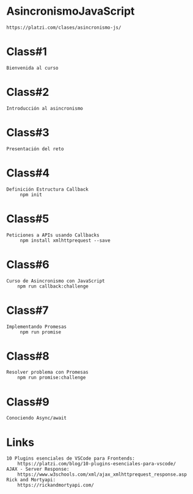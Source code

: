 # AsincronismoJavaScript
    https://platzi.com/clases/asincronismo-js/
# Class#1
    Bienvenida al curso
# Class#2
    Introducción al asincronismo
# Class#3
    Presentación del reto
# Class#4
    Definición Estructura Callback
         npm init
# Class#5
    Peticiones a APIs usando Callbacks
         npm install xmlhttprequest --save
# Class#6
    Curso de Asincronismo con JavaScript
        npm run callback:challenge
# Class#7
    Implementando Promesas
         npm run promise
# Class#8
    Resolver problema con Promesas
        npm run promise:challenge
# Class#9    
    Conociendo Async/await
# Links
    10 Plugins esenciales de VSCode para Frontends:
        https://platzi.com/blog/10-plugins-esenciales-para-vscode/
    AJAX - Server Response:
        https://www.w3schools.com/xml/ajax_xmlhttprequest_response.asp
    Rick and Mortyapi:
        https://rickandmortyapi.com/